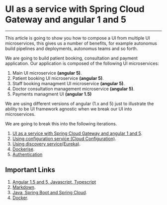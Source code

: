 # UI as a service with Spring Cloud Gateway and angular 1 and 5
---
This article is going to show you how to compose a UI from multiple UI microservices, this gives us a number of benefits, for example autonomus build pipelines and deployments, autonomus teams and so forth.

We are going to build patient booking, consultation and payment application. Our application is composed of the following UI microservices:
1. Main UI microservice **(angular 5)**.
2. Patient booking UI microservice **(angular 5)**.
3. Staff booking managment UI microservice **(angular 5)**.
4. Doctor consultation management microservice **(angular 5)**.
5. Payments managment UI **(angular 1.5)**

We are using different versions of angular (1.x and 5) just to illustrate the ability to be UI framework agnostic when we break our UI into microservices.

We are going to break this into the following iterations.

1. [UI as a service with Spring Cloud Gateway and angular 1 and 5](#link1).
2. [Using configuration service (Cloud Configuration)](#link2).
3. [Using discovery service(Eureka)]((#link3)).
4. [Dockerise](#link4).
5. [Authentication](#link5)
 
## Important Links
1. [Angular 1.5 and 5, Javascript, Typescript](https://link1.com)
2. [Markdown](https://link2.com).
3. [Java, Spring Boot and Spring Cloud](https://link3.com).
4. [Docker](https://link4.com).
